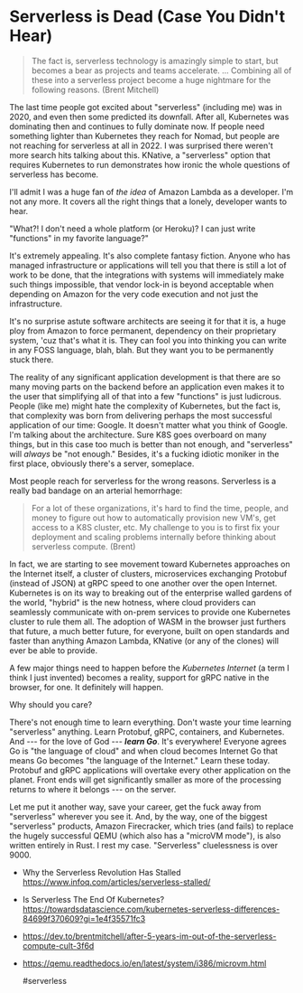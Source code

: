 # Serverless is Dead (Case You Didn't Hear)

> The fact is, serverless technology is amazingly simple to start, but
> becomes a bear as projects and teams accelerate. ... Combining all of
> these into a serverless project become a huge nightmare for the
> following reasons. (Brent Mitchell)

The last time people got excited about "serverless" (including me) was
in 2020, and even then some predicted its downfall. After all,
Kubernetes was dominating then and continues to fully dominate now. If
people need something lighter than Kubernetes they reach for Nomad, but
people are not reaching for serverless at all in 2022. I was surprised
there weren't more search hits talking about this. KNative, a "serverless"
option that requires Kubernetes to run demonstrates how ironic the whole
questions of serverless has become.

I'll admit I was a huge fan of *the idea* of Amazon Lambda as a
developer. I'm not any more. It covers all the right things that a
lonely, developer wants to hear.

"What?! I don't need a whole platform (or Heroku)? I can just write
"functions" in my favorite language?"

It's extremely appealing. It's also complete fantasy fiction. Anyone who
has managed infrastructure or applications will tell you that there is
still a lot of work to be done, that the integrations with systems will
immediately make such things impossible, that vendor lock-in is beyond
acceptable when depending on Amazon for the very code execution and
not just the infrastructure.

It's no surprise astute software architects are seeing it for that it
is, a huge ploy from Amazon to force permanent, dependency on their
proprietary system, 'cuz that's what it is. They can fool you into
thinking you can write in any FOSS language, blah, blah. But they want
you to be permanently stuck there.

The reality of any significant application development is that there are
so many moving parts on the backend before an application even makes it
to the user that simplifying all of that into a few "functions" is just
ludicrous. People (like me) might hate the complexity of Kubernetes, but
the fact is, that complexity was born from delivering perhaps the most
successful application of our time: Google. It doesn't matter what you
think of Google. I'm talking about the architecture. Sure K8S goes
overboard on many things, but in this case too much is better than not
enough, and "serverless" will *always* be "not enough." Besides, it's a
fucking idiotic moniker in the first place, obviously there's a server,
someplace.

Most people reach for serverless for the wrong reasons. Serverless is a
really bad bandage on an arterial hemorrhage:

> For a lot of these organizations, it's hard to find the time, people,
> and money to figure out how to automatically provision new VM's, get
> access to a K8S cluster, etc. My challenge to you is to first fix your
> deployment and scaling problems internally before thinking about
> serverless compute. (Brent)

In fact, we are starting to see movement toward Kubernetes approaches on
the Internet itself, a cluster of clusters, microservices exchanging
Protobuf (instead of JSON) at gRPC speed to one another over the open
Internet. Kubernetes is on its way to breaking out of the enterprise
walled gardens of the world, "hybrid" is the new hotness, where cloud
providers can seamlessly communicate with on-prem services to provide
one Kubernetes cluster to rule them all. The adoption of WASM in the
browser just furthers that future, a much better future, for everyone,
built on open standards and faster than anything Amazon Lambda, KNative
(or any of the clones) will ever be able to  provide.

A few major things need to happen before the *Kubernetes Internet* (a
term I think I just invented) becomes a reality, support for gRPC native
in the browser, for one. It definitely will happen.

Why should you care?

There's not enough time to learn everything. Don't waste your time
learning "serverless" anything. Learn Protobuf, gRPC, containers, and
Kubernetes. And --- for the love of God --- ***learn Go***. It's
everywhere! Everyone agrees Go is "the language of cloud" and when cloud
becomes Internet Go that means Go becomes "the language of the
Internet." Learn these today. Protobuf and gRPC applications will
overtake every other application on the planet. Front ends will get
significantly smaller as more of the processing returns to where it
belongs --- on the server.

Let me put it another way, save your career, get the fuck away from
"serverless" wherever you see it. And, by the way, one of the biggest
"serverless" products, Amazon Firecracker, which tries (and fails) to
replace the hugely successful QEMU (which also has a "microVM mode"), is
also written entirely in Rust. I rest my case. "Serverless" cluelessness
is over 9000.

* Why the Serverless Revolution Has Stalled  
  https://www.infoq.com/articles/serverless-stalled/

* Is Serverless The End Of Kubernetes?   
  https://towardsdatascience.com/kubernetes-serverless-differences-84699f370609?gi=1e4f35571fc3

* https://dev.to/brentmitchell/after-5-years-im-out-of-the-serverless-compute-cult-3f6d

* https://qemu.readthedocs.io/en/latest/system/i386/microvm.html

    #serverless
